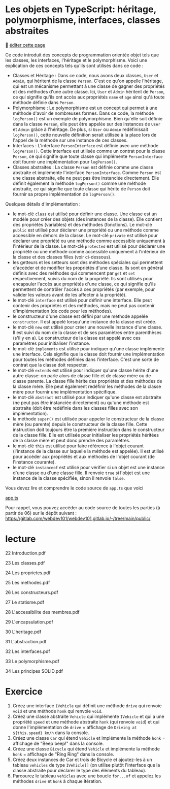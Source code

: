 # Les objets en TypeScript: héritage, polymorphisme, interfaces, classes abstraites

:memo: [éditer cette page](https://gitlab.com/-/ide/project/webdev101/webdev101.gitlab.io/edit/main/-/public/09_objects/README.md)

Ce code introduit des concepts de programmation orientée objet tels que les classes, les interfaces, l'héritage et le polymorphisme. Voici une explication de ces concepts tels qu'ils sont utilisés dans ce code :

- Classes et Héritage : Dans ce code, nous avons deux classes, `User` et `Admin`, qui héritent de la classe `Person`. C'est ce qu'on appelle l'héritage, qui est un mécanisme permettant à une classe de gagner des propriétés et des méthodes d'une autre classe. Ici, `User` et `Admin` héritent de `Person`, ce qui signifie qu'ils ont accès aux propriétés `name` et `age` ainsi qu'à toute méthode définie dans `Person`.
- Polymorphisme : Le polymorphisme est un concept qui permet à une méthode d'avoir de nombreuses formes. Dans ce code, la méthode `logPerson()` est un exemple de polymorphisme. Bien qu'elle soit définie dans la classe `Person`, elle peut être appelée sur des instances de `User` et `Admin` grâce à l'héritage. De plus, si `User` ou `Admin` redéfinissait `logPerson()`, cette nouvelle définition serait utilisée à la place lors de l'appel de la méthode sur une instance de ces classes.
- Interfaces : L'interface `PersonInterface` est définie avec une méthode `logPerson()`. Cette interface est utilisée comme un contrat pour la classe `Person`, ce qui signifie que toute classe qui implémente `PersonInterface` doit fournir une implémentation pour `logPerson()`.
- Classes abstraites : La classe `Person` est définie comme une classe abstraite et implémente l'interface `PersonInterface`. Comme `Person` est une classe abstraite, elle ne peut pas être instanciée directement. Elle définit également la méthode `logPerson()` comme une méthode abstraite, ce qui signifie que toute classe qui hérite de `Person` doit fournir sa propre implémentation de `logPerson()`.

Quelques détails d'implémentation :
- le mot-clé `class` est utilisé pour définir une classe. Une classe est un modèle pour créer des objets (des instances de la classe). Elle contient des propriétés (variables) et des méthodes (fonctions). Le mot-clé `public` est utilisé pour déclarer une propriété ou une méthode comme accessible en dehors de la classe. Le mot-clé `private` est utilisé pour déclarer une propriété ou une méthode comme accessible uniquement à l'intérieur de la classe. Le mot-clé `protected` est utilisé pour déclarer une propriété ou une méthode comme accessible uniquement à l'intérieur de la classe et des classes filles (voir ci-dessous).
- les getteurs et les setteurs sont des méthodes spéciales qui permettent d'accéder et de modifier les propriétés d'une classe. Ils sont en général définis avec des méthodes qui commencent par `get` et `set` respectivement, suivis du nom de la propriété. Ils sont utilisés pour encapsuler l'accès aux propriétés d'une classe, ce qui signifie qu'ils permettent de contrôler l'accès à ces propriétés (par exemple, pour valider les valeurs avant de les affecter à la propriété).
- le mot-clé `interface` est utilisé pour définir une interface. Elle peut contenir des propriétés et des méthodes, mais ne peut pas contenir d'implémentation (de code pour les méthodes).
- le constructeur d'une classe est défini par une méthode appelée `constructor`. Il est appelé lorsqu'une instance de la classe est créée. 
- le mot-clé `new` est utilisé pour créer une nouvelle instance d'une classe. Il est suivi du nom de la classe et de ses paramètres entre parenthèses (s'il y en a). Le constructeur de la classe est appelé avec ces paramètres pour initialiser l'instance.
- le mot-clé `implements` est utilisé pour indiquer qu'une classe implémente une interface. Cela signifie que la classe doit fournir une implémentation pour toutes les méthodes définies dans l'interface. C'est une sorte de contrat que la classe doit respecter.
- le mot-clé `extends` est utilisé pour indiquer qu'une classe hérite d'une autre classe: on parle alors de classe fille et de classe mère ou de classe parente. La classe fille hérite des propriétés et des méthodes de la classe mère. Elle peut également redéfinir les méthodes de la classe mère pour fournir une implémentation spécifique.
- le mot-clé `abstract` est utilisé pour indiquer qu'une classe est abstraite (ne peut pas être instanciée directement) ou qu'une méthode est abstraite (doit être redéfinie dans les classes filles avec son implémentation).
- la méthode `super()` est utilisée pour appeler le constructeur de la classe mère (ou parente) depuis le constructeur de la classe fille. Cette instruction doit toujours être la première instruction dans le constructeur de la classe fille. Elle est utilisée pour initialiser les propriétés héritées de la classe mère et peut donc prendre des paramètres.
- le mot-clé `this` est utilisé pour faire référence à l'objet courant (l'instance de la classe sur laquelle la méthode est appelée). Il est utilisé pour accéder aux propriétés et aux méthodes de l'objet courant (de l'instance courante).
- le mot-clé `instanceof` est utilisé pour vérifier si un objet est une instance d'une classe ou d'une classe fille. Il renvoie `true` si l'objet est une instance de la classe spécifiée, sinon il renvoie `false`.

Vous devez lire et comprendre le code source de `app.ts` que voici

[app.ts](app.ts ":include :type=code typescript")

Pour rappel, vous pouvez accéder au code source de toutes les parties (à partir de 06) sur le dépôt suivant : https://gitlab.com/webdev101/webdev101.gitlab.io/-/tree/main/public/

# lecture

22 Introduction.pdf

23 Les classes.pdf

24 Les proprietes.pdf

25 Les methodes.pdf

26 Les constructeurs.pdf

27 Le statisme.pdf

28 L'accessibilite des membres.pdf

29 L'encapsulation.pdf

30 L'heritage.pdf

31 L'abstraction.pdf

32 Les interfaces.pdf

33 Le polymorphisme.pdf

34 Les principes SOLID.pdf

# Exercice

1. Créez une interface `IVehicle` qui définit une méthode `drive` qui renvoie `void` et une méthode `honk` qui renvoie `void`.
2. Créez une classe abstraite `Vehicle` qui implémente `IVehicle` et qui a une propriété `speed` et une méthode abstraite `honk` (qui renvoie `void`) et qui donne l'implémentation de `drive` = affichage de `Driving at ${this.speed} km/h` dans la console.
3. Créez une classe `Car` qui étend `Vehicle` et implémente la méthode `honk` = affichage de "Beep beep!" dans la console.
4. Créez une classe `Bicycle` qui étend `Vehicle` et implémente la méthode `honk` = affichage de "Ring Ring" dans la console.
5. Créez deux instances de Car et trois de Bicycle et ajoutez-les à un tableau `vehicles` de type `IVehicle[]` (on utilise plutôt l'interface que la classe abstraite pour déclarer le type des éléments du tableau).
6. Parcourez le tableau `vehicles` avec une boucle `for...of` et appelez les méthodes `drive` et `honk` à chaque itération.
